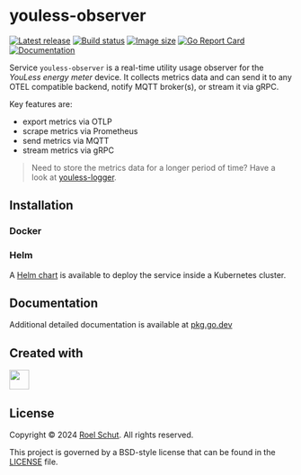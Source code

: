 youless-observer
================

[![Latest release][latest-release-img]][latest-release-url]
[![Build status][build-status-img]][build-status-url]
[![Image size][image-size-img]][image-size-url]
[![Go Report Card][report-img]][report-url]
[![Documentation][doc-img]][doc-url]

[latest-release-img]: https://img.shields.io/github/release/roeldev/youless-logger.svg?label=latest

[latest-release-url]: https://github.com/roeldev/youless-logger/releases

[build-status-img]: https://github.com/roeldev/youless-logger/actions/workflows/test.yml/badge.svg

[build-status-url]: https://github.com/roeldev/youless-logger/actions/workflows/test.yml

[image-size-img]: https://img.shields.io/docker/image-size/roeldev/youless-observer

[image-size-url]: https://hub.docker.com/repository/docker/roeldev/youless-observer/tags

[report-img]: https://goreportcard.com/badge/github.com/roeldev/youless-logger

[report-url]: https://goreportcard.com/report/github.com/roeldev/youless-logger

[doc-img]: https://godoc.org/github.com/roeldev/youless-logger?status.svg

[doc-url]: https://pkg.go.dev/github.com/roeldev/youless-logger

Service `youless-observer` is a real-time utility usage observer for the _YouLess energy meter_ device. It collects
metrics data and can send it to any OTEL compatible backend, notify MQTT broker(s), or stream it via gRPC.

Key features are:

- export metrics via OTLP
- scrape metrics via Prometheus
- send metrics via MQTT
- stream metrics via gRPC

> Need to store the metrics data for a longer period of time? Have a look
> at [youless-logger](https://github.com/roeldev/youless-logger).

## Installation

### Docker

### Helm

A [Helm chart](https://roeldev.github.io/youless-observer) is available to deploy the service inside a Kubernetes
cluster.

## Documentation

Additional detailed documentation is available at [pkg.go.dev][doc-url]

## Created with

<a href="https://www.jetbrains.com/?from=roeldev" target="_blank"><img src="https://resources.jetbrains.com/storage/products/company/brand/logos/GoLand_icon.png" width="35" /></a>

## License

Copyright © 2024 [Roel Schut](https://roelschut.nl). All rights reserved.

This project is governed by a BSD-style license that can be found in the [LICENSE](LICENSE) file.
